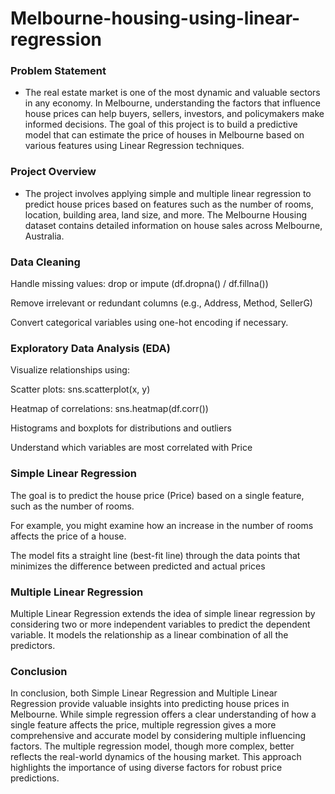 # Melbourne-housing-using-linear-regression
### Problem Statement
- The real estate market is one of the most dynamic and valuable sectors in any economy. In Melbourne, understanding the factors that influence house prices can help buyers, sellers, investors, and policymakers make informed decisions. The goal of this project is to build a predictive model that can estimate the price of houses in Melbourne based on various features using Linear Regression techniques.
### Project Overview
- The project involves applying simple and multiple linear regression to predict house prices based on features such as the number of rooms, location, building area, land size, and more. The Melbourne Housing dataset contains detailed information on house sales across Melbourne, Australia.
### Data Cleaning
Handle missing values: drop or impute (df.dropna() / df.fillna())

Remove irrelevant or redundant columns (e.g., Address, Method, SellerG)

Convert categorical variables using one-hot encoding if necessary.

### Exploratory Data Analysis (EDA)

Visualize relationships using:

Scatter plots: sns.scatterplot(x, y)

Heatmap of correlations: sns.heatmap(df.corr())

Histograms and boxplots for distributions and outliers

Understand which variables are most correlated with Price

### Simple Linear Regression

The goal is to predict the house price (Price) based on a single feature, such as the number of rooms.

For example, you might examine how an increase in the number of rooms affects the price of a house.

The model fits a straight line (best-fit line) through the data points that minimizes the difference between predicted and actual prices
### Multiple Linear Regression

Multiple Linear Regression extends the idea of simple linear regression by considering two or more independent variables to predict the dependent variable. It models the relationship as a linear combination of all the predictors.

### Conclusion
In conclusion, both Simple Linear Regression and Multiple Linear Regression provide valuable insights into predicting house prices in Melbourne. While simple regression offers a clear understanding of how a single feature affects the price, multiple regression gives a more comprehensive and accurate model by considering multiple influencing factors. The multiple regression model, though more complex, better reflects the real-world dynamics of the housing market. This approach highlights the importance of using diverse factors for robust price predictions.
